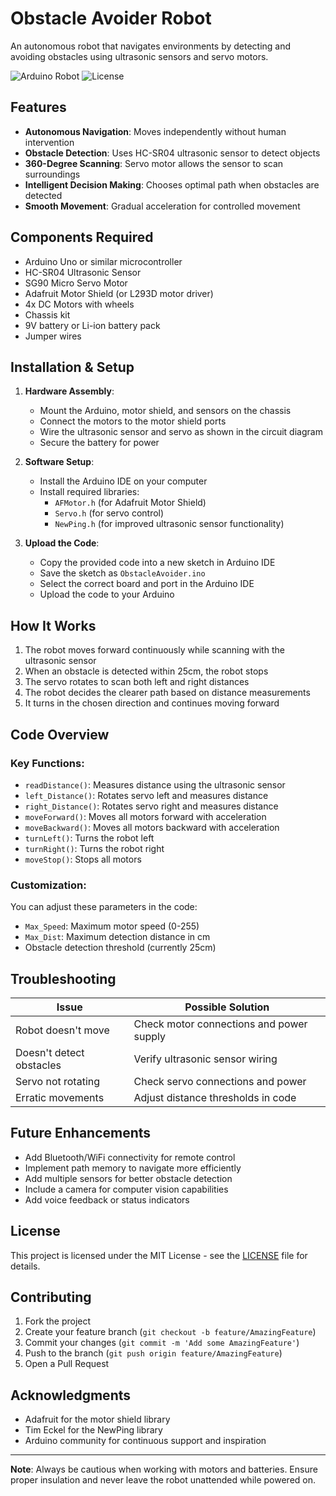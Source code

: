 # Obstacle Avoider Robot

An autonomous robot that navigates environments by detecting and avoiding obstacles using ultrasonic sensors and servo motors.

![Arduino Robot](https://img.shields.io/badge/Platform-Arduino-00979D?style=for-the-badge&logo=arduino&logoColor=white)
![License](https://img.shields.io/badge/License-MIT-green?style=for-the-badge)

## Features

- **Autonomous Navigation**: Moves independently without human intervention
- **Obstacle Detection**: Uses HC-SR04 ultrasonic sensor to detect objects
- **360-Degree Scanning**: Servo motor allows the sensor to scan surroundings
- **Intelligent Decision Making**: Chooses optimal path when obstacles are detected
- **Smooth Movement**: Gradual acceleration for controlled movement

## Components Required

- Arduino Uno or similar microcontroller
- HC-SR04 Ultrasonic Sensor
- SG90 Micro Servo Motor
- Adafruit Motor Shield (or L293D motor driver)
- 4x DC Motors with wheels
- Chassis kit
- 9V battery or Li-ion battery pack
- Jumper wires


## Installation & Setup

1. **Hardware Assembly**:
   - Mount the Arduino, motor shield, and sensors on the chassis
   - Connect the motors to the motor shield ports
   - Wire the ultrasonic sensor and servo as shown in the circuit diagram
   - Secure the battery for power

2. **Software Setup**:
   - Install the Arduino IDE on your computer
   - Install required libraries:
     - `AFMotor.h` (for Adafruit Motor Shield)
     - `Servo.h` (for servo control)
     - `NewPing.h` (for improved ultrasonic sensor functionality)

3. **Upload the Code**:
   - Copy the provided code into a new sketch in Arduino IDE
   - Save the sketch as `ObstacleAvoider.ino`
   - Select the correct board and port in the Arduino IDE
   - Upload the code to your Arduino

## How It Works

1. The robot moves forward continuously while scanning with the ultrasonic sensor
2. When an obstacle is detected within 25cm, the robot stops
3. The servo rotates to scan both left and right distances
4. The robot decides the clearer path based on distance measurements
5. It turns in the chosen direction and continues moving forward

## Code Overview

### Key Functions:
- `readDistance()`: Measures distance using the ultrasonic sensor
- `left_Distance()`: Rotates servo left and measures distance
- `right_Distance()`: Rotates servo right and measures distance
- `moveForward()`: Moves all motors forward with acceleration
- `moveBackward()`: Moves all motors backward with acceleration
- `turnLeft()`: Turns the robot left
- `turnRight()`: Turns the robot right
- `moveStop()`: Stops all motors

### Customization:
You can adjust these parameters in the code:
- `Max_Speed`: Maximum motor speed (0-255)
- `Max_Dist`: Maximum detection distance in cm
- Obstacle detection threshold (currently 25cm)

## Troubleshooting

| Issue | Possible Solution |
|-------|-------------------|
| Robot doesn't move | Check motor connections and power supply |
| Doesn't detect obstacles | Verify ultrasonic sensor wiring |
| Servo not rotating | Check servo connections and power |
| Erratic movements | Adjust distance thresholds in code |

## Future Enhancements

- Add Bluetooth/WiFi connectivity for remote control
- Implement path memory to navigate more efficiently
- Add multiple sensors for better obstacle detection
- Include a camera for computer vision capabilities
- Add voice feedback or status indicators

## License

This project is licensed under the MIT License - see the [LICENSE](LICENSE) file for details.

## Contributing

1. Fork the project
2. Create your feature branch (`git checkout -b feature/AmazingFeature`)
3. Commit your changes (`git commit -m 'Add some AmazingFeature'`)
4. Push to the branch (`git push origin feature/AmazingFeature`)
5. Open a Pull Request

## Acknowledgments

- Adafruit for the motor shield library
- Tim Eckel for the NewPing library
- Arduino community for continuous support and inspiration

---

**Note**: Always be cautious when working with motors and batteries. Ensure proper insulation and never leave the robot unattended while powered on.
